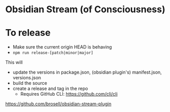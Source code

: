 # Obsidian Stream (of Consciousness)


# To release
- Make sure the current origin HEAD is behaving
- `npm run release-[patch|minor|major]`

This will
- update the versions in package.json, (obsidian plugin's) manifest.json, versions.json
- build the source
- create a release and tag in the repo
  - Requires GitHub CLI: https://github.com/cli/cli


https://github.com/brosell/obsidian-stream-plugin